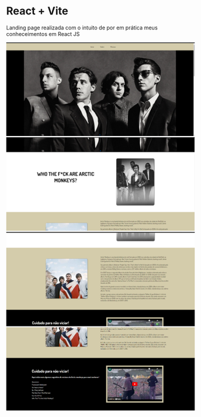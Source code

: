 # React + Vite

Landing page realizada com o intuito de por em prática meus conheceimentos em React JS

<img src="./src/assets/am_landingpage1.png" alt="imagem da landing page Arctic Monkeys">
<img src="./src/assets/am_landingpage2.png" alt="imagem da landing page Arctic Monkeys">
<img src="./src/assets/am_landingpage3.png" alt="imagem da landing page Arctic Monkeys">
<img src="./src/assets/am_landingpage4.png" alt="imagem da landing page Arctic Monkeys">